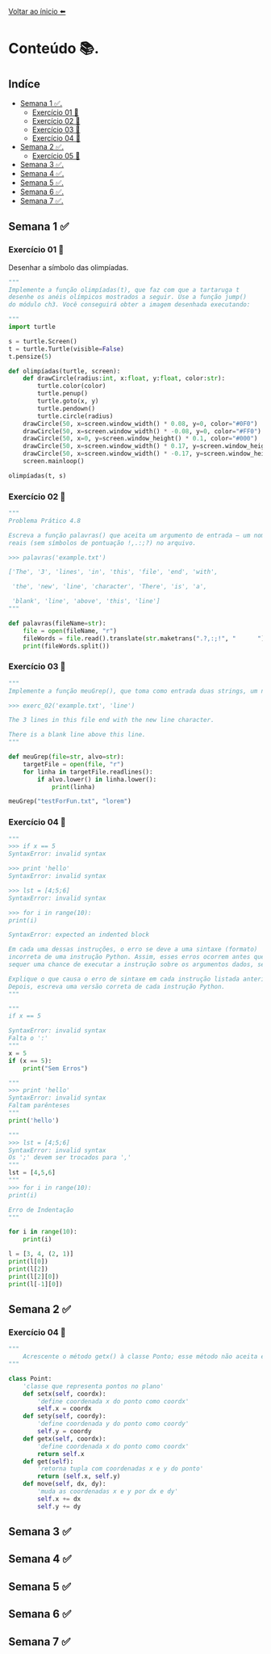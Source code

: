 [Voltar ao ínicio ⬅️](/Algoritmos-e-Programacao-II/)

# Conteúdo 📚.

## Indíce

- [Semana 1 ✅.](#semana-1-)
    - [Exercício 01 📝](#exercício-01-)
    - [Exercício 02 📝](#exercício-02-)
    - [Exercício 03 📝](#exercício-03-)
    - [Exercício 04 📝](#exercício-04-)
- [Semana 2 ✅.](#semana-2-)
    - [Exercício 05 📝](#exercício-05-) 
- [Semana 3 ✅.](#semana-3-)
- [Semana 4 ✅.](#semana-4-)
- [Semana 5 ✅.](#semana-5-)
- [Semana 6 ✅.](#semana-6-)
- [Semana 7 ✅.](#semana-7-)

## Semana 1 ✅
### Exercício 01 📝

Desenhar a símbolo das olimpíadas.

```python
"""
Implemente a função olimpíadas(t), que faz com que a tartaruga t
desenhe os anéis olímpicos mostrados a seguir. Use a função jump()
do módulo ch3. Você conseguirá obter a imagem desenhada executando:

"""
import turtle

s = turtle.Screen()
t = turtle.Turtle(visible=False)
t.pensize(5)

def olimpíadas(turtle, screen):
    def drawCircle(radius:int, x:float, y:float, color:str):
        turtle.color(color)
        turtle.penup()
        turtle.goto(x, y)
        turtle.pendown()
        turtle.circle(radius)
    drawCircle(50, x=screen.window_width() * 0.08, y=0, color="#0F0")
    drawCircle(50, x=screen.window_width() * -0.08, y=0, color="#FF0")
    drawCircle(50, x=0, y=screen.window_height() * 0.1, color="#000")
    drawCircle(50, x=screen.window_width() * 0.17, y=screen.window_height() * 0.1, color="#F00")
    drawCircle(50, x=screen.window_width() * -0.17, y=screen.window_height() * 0.1, color="#00F")
    screen.mainloop()

olimpíadas(t, s)
```

### Exercício 02 📝
```python
"""
Problema Prático 4.8

Escreva a função palavras() que aceita um argumento de entrada — um nome de arquivo — e retorna a lista de palavras 
reais (sem símbolos de pontuação !,.:;?) no arquivo.

>>> palavras('example.txt')

['The', '3', 'lines', 'in', 'this', 'file', 'end', 'with',

 'the', 'new', 'line', 'character', 'There', 'is', 'a',

 'blank', 'line', 'above', 'this', 'line']
"""

def palavras(fileName=str):
    file = open(fileName, "r")
    fileWords = file.read().translate(str.maketrans(".?,:;!", "      "))
    print(fileWords.split())
```

### Exercício 03 📝

```python
"""
Implemente a função meuGrep(), que toma como entrada duas strings, um nome de arquivo e uma string alvo, e exibe cada linha do arquivo que contém a string alvo como uma substring.

>>> exerc_02('example.txt', 'line')

The 3 lines in this file end with the new line character.

There is a blank line above this line.
"""   

def meuGrep(file=str, alvo=str):
    targetFile = open(file, "r")
    for linha in targetFile.readlines():
        if alvo.lower() in linha.lower():
            print(linha) 

meuGrep("testForFun.txt", "lorem") 
```

### Exercício 04 📝
```python
"""
>>> if x == 5
SyntaxError: invalid syntax

>>> print 'hello'
SyntaxError: invalid syntax

>>> lst = [4;5;6]
SyntaxError: invalid syntax

>>> for i in range(10):
print(i)

SyntaxError: expected an indented block

Em cada uma dessas instruções, o erro se deve a uma sintaxe (formato)
incorreta de uma instrução Python. Assim, esses erros ocorrem antes que o Python tenha 
sequer uma chance de executar a instrução sobre os argumentos dados, se houver.

Explique o que causa o erro de sintaxe em cada instrução listada anteriormente.
Depois, escreva uma versão correta de cada instrução Python.
"""

"""
if x == 5

SyntaxError: invalid syntax
Falta o ':'
"""
x = 5
if (x == 5):
    print("Sem Erros")

"""
>>> print 'hello'
SyntaxError: invalid syntax
Faltam parênteses
"""
print('hello')

"""
>>> lst = [4;5;6]
SyntaxError: invalid syntax
Os ';' devem ser trocados para ','
"""
lst = [4,5,6]
"""
>>> for i in range(10):
print(i)

Erro de Indentação
"""

for i in range(10):
    print(i)

l = [3, 4, (2, 1)] 
print(l[0])
print(l[2])
print(l[2][0])
print(l[-1][0])
```

## Semana 2 ✅

### Exercício 04 📝
```python
"""
    Acrescente o método getx() à classe Ponto; esse método não aceita entrada e retorna a coordenada x do objeto Ponto que chama o método.
"""

class Point:
    'classe que representa pontos no plano'
    def setx(self, coordx):
        'define coordenada x do ponto como coordx'
        self.x = coordx
    def sety(self, coordy):
        'define coordenada y do ponto como coordy'
        self.y = coordy
    def getx(self, coordx):
        'define coordenada x do ponto como coordx'
        return self.x
    def get(self):
        'retorna tupla com coordenadas x e y do ponto'
        return (self.x, self.y)
    def move(self, dx, dy):
        'muda as coordenadas x e y por dx e dy'
        self.x += dx
        self.y += dy
```

## Semana 3 ✅
## Semana 4 ✅
## Semana 5 ✅
## Semana 6 ✅
## Semana 7 ✅
